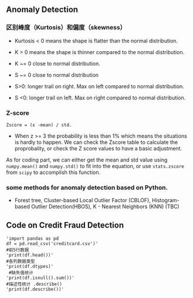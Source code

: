 ## Anomaly Detection

### 区别峰度（Kurtosis）和偏度（skewness）
- Kurtosis  < 0 means the shape is flatter than the normal distribution.
- K > 0 means the shape is thinner compared to the normal distribution.
- K ~= 0 close to normal distribution.

- S ~= 0 close to normal distribution
- S>0: longer trail on right. Max on left compared to normal distribution.
- S <0: longer trail on left. Max on right compared to normal distribution.

### Z-score
    Zscore = (x -mean) / std. 

- When z >= 3 the probability is less than 1% which means the situations is hardly to happen. We can check the Zscore table to calculate the proprobality, or check the Z score values to have a basic adjustment.

As for coding part, we can either get the mean and std value using `numpy.mean()` and `numpy.std()` to fit into the equation, or use `stats.zscore` from `scipy` to accomplish this function. 

### some methods for anomaly detection based on Python.
 - Forest tree, Cluster-based Local Outlier Factor (CBLOF), Histogram-based Outlier Detection(HBOS), K - Nearest Neighbors (KNN) (TBC)



## Code on Credit Fraud Detection
    'import pandas as pd 
    df = pd.read_csv('creditcard.csv')'
    #前5行数据
    'print(df.head())'
    #各列数据类型
    'print(df.dtypes)'
     #缺失值统计
    'print(df.isnull().sum())'
    #描述性统计 .describe()
    'print(df.describe())'
